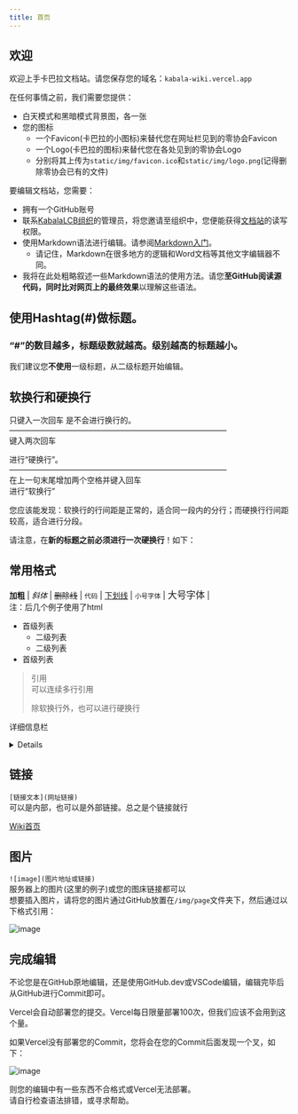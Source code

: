 ```yaml
---
title: 首页
---
```


## 欢迎
欢迎上手卡巴拉文档站。请您保存您的域名：```kabala-wiki.vercel.app```

在任何事情之前，我们需要您提供：
- 白天模式和黑暗模式背景图，各一张
- 您的图标
  - 一个Favicon(卡巴拉的小图标)来替代您在网址栏见到的零协会Favicon
  - 一个Logo(卡巴拉的图标)来替代您在各处见到的零协会Logo
  - 分别将其上传为```static/img/favicon.ico```和```static/img/logo.png```(记得删除零协会已有的文件)

要编辑文档站，您需要：
- 拥有一个GitHub账号
- 联系[KabalaLCB组织](https://github.com/KabalaLCB)的管理员，将您邀请至组织中，您便能获得[文档站](https://github.com/KabalaLCB/Kabala_Wiki)的读写权限。
- 使用Markdown语法进行编辑。请参阅[Markdown入门](https://markdown.com.cn/intro.html)。
  - 请记住，Markdown在很多地方的逻辑和Word文档等其他文字编辑器不同。
- 我将在此处粗略叙述一些Markdown语法的使用方法。请您**至GitHub阅读源代码，同时比对网页上的最终效果**以理解这些语法。

## 使用Hashtag(#)做标题。
### “#”的数目越多，标题级数就越高。级别越高的标题越小。
我们建议您**不使用**一级标题，从二级标题开始编辑。

## 软换行和硬换行
只键入一次回车
是不会进行换行的。  
————————————————————————————  
键入两次回车

进行“硬换行”。  
————————————————————————————  
在上一句末尾增加两个空格并键入回车  
进行“软换行”

您应该能发现：软换行的行间距是正常的，适合同一段内的分行；而硬换行行间距较高，适合进行分段。

请注意，在**新的标题之前必须进行一次硬换行**！如下：

## 常用格式
**加粗** | *斜体* | ~~删除线~~ | ```代码``` | <u>下划线</u> | <small>小号字体</small> | <big>大号字体</big> | <!--只有编辑者看得见的注释-->  
注：后几个例子使用了html

- 首级列表
  - 二级列表
  - 二级列表
- 首级列表

> 引用  
> 可以连续多行引用
> 
> 除软换行外，也可以进行硬换行

详细信息栏
<details>

<!--↑此处记得空行-->
这是一个隐藏栏

内部可以置入任何东西。
</details>

<!--↑此处记得空行-->
## 链接
```[链接文本](网址链接)```  
可以是内部，也可以是外部链接。总之是个链接就行

[Wiki首页](kabala-wiki.vercel.app)

## 图片
```![image](图片地址或链接)```  
服务器上的图片(这里的例子)或您的图床链接都可以  
想要插入图片，请将您的图片通过GitHub放置在```/img/page```文件夹下，然后通过以下格式引用：

![image](/img/page/exampleImage.png)

## 完成编辑
不论您是在GitHub原地编辑，还是使用GitHub.dev或VSCode编辑，编辑完毕后从GitHub进行Commit即可。

Vercel会自动部署您的提交。Vercel每日限量部署100次，但我们应该不会用到这个量。

如果Vercel没有部署您的Commit，您将会在您的Commit后面发现一个叉，如下：

![image](/img/page/deployfail.png)

则您的编辑中有一些东西不合格式或Vercel无法部署。  
请自行检查语法排错，或寻求帮助。